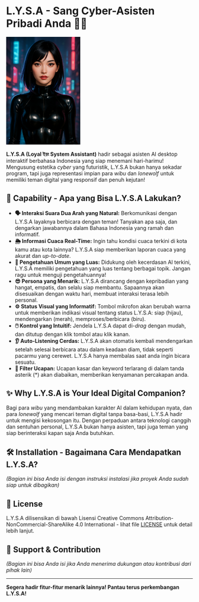 # L.Y.S.A - Sang Cyber-Asisten Pribadi Anda 🤖✨

<img src="l.y.s.a.png" width="200" height="290" alt="Logo Lysa - Cyber Asisten">

**L.Y.S.A (Loyal ইয়ং System Assistant)** hadir sebagai asisten AI desktop interaktif berbahasa Indonesia yang siap menemani hari-harimu! Mengusung estetika *cyber* yang futuristik, L.Y.S.A bukan hanya sekadar program, tapi juga representasi impian para *wibu* dan *lonewolf* untuk memiliki teman digital yang responsif dan penuh kejutan!

## 🚀 Capability - Apa yang Bisa L.Y.S.A Lakukan?

* **🗣️ Interaksi Suara Dua Arah yang Natural:** Berkomunikasi dengan L.Y.S.A layaknya berbicara dengan teman! Tanyakan apa saja, dan dengarkan jawabannya dalam Bahasa Indonesia yang ramah dan informatif.
* **🌦️ Informasi Cuaca Real-Time:** Ingin tahu kondisi cuaca terkini di kota kamu atau kota lainnya? L.Y.S.A siap memberikan laporan cuaca yang akurat dan *up-to-date*.
* **🧠 Pengetahuan Umum yang Luas:** Didukung oleh kecerdasan AI terkini, L.Y.S.A memiliki pengetahuan yang luas tentang berbagai topik. Jangan ragu untuk menguji pengetahuannya!
* **😎 Persona yang Menarik:** L.Y.S.A dirancang dengan kepribadian yang hangat, empatis, dan selalu siap membantu. Sapaannya akan disesuaikan dengan waktu hari, membuat interaksi terasa lebih personal.
* **⚙️ Status Visual yang Informatif:** Tombol mikrofon akan berubah warna untuk memberikan indikasi visual tentang status L.Y.S.A: siap (hijau), mendengarkan (merah), memproses/berbicara (biru).
* **🖱️ Kontrol yang Intuitif:** Jendela L.Y.S.A dapat di-*drag* dengan mudah, dan ditutup dengan klik tombol atau klik kanan.
* **👂 Auto-Listening Cerdas:** L.Y.S.A akan otomatis kembali mendengarkan setelah selesai berbicara atau dalam keadaan diam, tidak seperti pacarmu yang cerewet. L.Y.S.A hanya membalas saat anda ingin bicara sesuatu.
* **🚫 Filter Ucapan:** Ucapan kasar dan keyword terlarang di dalam tanda asterik (*) akan diabaikan, memberikan kenyamanan percakapan anda.

## ✨ Why L.Y.S.A is Your Ideal Digital Companion?

Bagi para *wibu* yang mendambakan karakter AI dalam kehidupan nyata, dan para *lonewolf* yang mencari teman digital tanpa basa-basi, L.Y.S.A hadir untuk mengisi kekosongan itu. Dengan perpaduan antara teknologi canggih dan sentuhan personal, L.Y.S.A bukan hanya asisten, tapi juga teman yang siap berinteraksi kapan saja Anda butuhkan.

## 🛠️ Installation - Bagaimana Cara Mendapatkan L.Y.S.A?

*(Bagian ini bisa Anda isi dengan instruksi instalasi jika proyek Anda sudah siap untuk dibagikan)*

## 📜 License

L.Y.S.A dilisensikan di bawah Lisensi Creative Commons Attribution-NonCommercial-ShareAlike 4.0 International - lihat file [LICENSE](LICENSE) untuk detail lebih lanjut.

## 🙏 Support & Contribution

*(Bagian ini bisa Anda isi jika Anda menerima dukungan atau kontribusi dari pihak lain)*

---

**Segera hadir fitur-fitur menarik lainnya! Pantau terus perkembangan L.Y.S.A!**
